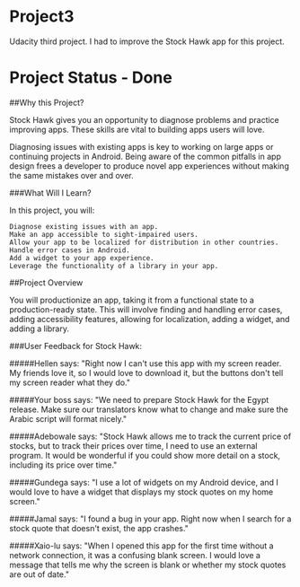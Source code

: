 # Project3

Udacity third project. I had to improve the Stock Hawk app for this project. 

# Project Status - Done

##Why this Project?

Stock Hawk gives you an opportunity to diagnose problems and practice improving apps. These skills are vital to building apps users will love.

Diagnosing issues with existing apps is key to working on large apps or continuing projects in Android. Being aware of the common pitfalls in app design frees a developer to produce novel app experiences without making the same mistakes over and over.

###What Will I Learn?

In this project, you will:

    Diagnose existing issues with an app.
    Make an app accessible to sight-impaired users.
    Allow your app to be localized for distribution in other countries.
    Handle error cases in Android.
    Add a widget to your app experience.
    Leverage the functionality of a library in your app.



##Project Overview

You will productionize an app, taking it from a functional state to a production-ready state. This will involve finding and handling error cases, adding accessibility features, allowing for localization, adding a widget, and adding a library. 

###User Feedback for Stock Hawk:

#####Hellen says:
"Right now I can't use this app with my screen reader. My friends love it, so I would love to download it, but the buttons don't tell my screen reader what they do."

#####Your boss says:
"We need to prepare Stock Hawk for the Egypt release. Make sure our translators know what to change and make sure the Arabic script will format nicely."

#####Adebowale says:
"Stock Hawk allows me to track the current price of stocks, but to track their prices over time, I need to use an external program. It would be wonderful if you could show more detail on a stock, including its price over time."

#####Gundega says:
"I use a lot of widgets on my Android device, and I would love to have a widget that displays my stock quotes on my home screen."

#####Jamal says:
"I found a bug in your app. Right now when I search for a stock quote that doesn't exist, the app crashes."

#####Xaio-lu says:
"When I opened this app for the first time without a network connection, it was a confusing blank screen. I would love a message that tells me why the screen is blank or whether my stock quotes are out of date."
